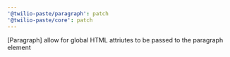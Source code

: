 ```yaml
---
'@twilio-paste/paragraph': patch
'@twilio-paste/core': patch
---
```


[Paragraph] allow for global HTML attriutes to be passed to the paragraph element
